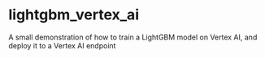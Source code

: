 # lightgbm_vertex_ai
A small demonstration of how to train a LightGBM model on Vertex AI, and deploy it to a Vertex AI endpoint
